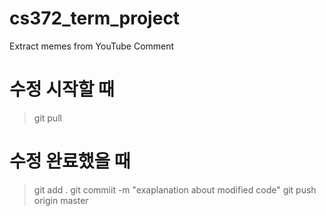 # cs372_term_project
Extract memes from YouTube Comment

# 수정 시작할 때
> git pull

# 수정 완료했을 때
> git add .
> git commiit -m "exaplanation about modified code"
> git push origin master
